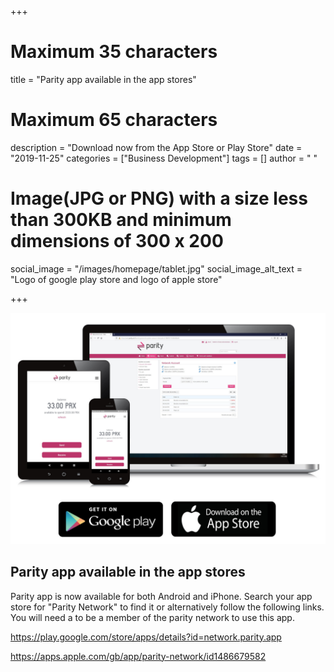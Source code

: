 +++

# Maximum 35 characters
title = "Parity app available in the app stores"
# Maximum 65 characters
description = "Download now from the App Store or Play Store"
date = "2019-11-25"
categories = ["Business Development"]
tags = []
author = " "
# Image(JPG or PNG) with a size less than 300KB and minimum dimensions of 300 x 200
social_image = "/images/homepage/tablet.jpg"
social_image_alt_text = "Logo of google play store and logo of apple store"

+++

![Logo of google play store and logo of apple store](/images/homepage/tablet.jpg)

## Parity app available in the app stores


Parity app is now available for both Android and iPhone. Search your app store for "Parity Network" to find it or alternatively follow the following links. You will need a to be a member of the parity network to use this app.

<https://play.google.com/store/apps/details?id=network.parity.app>

<a href="https://apps.apple.com/gb/app/parity-network/id1486679582" rel="noreferrer noopener" target="_blank">https://apps.apple.com/gb/app/parity-network/id1486679582</a>
